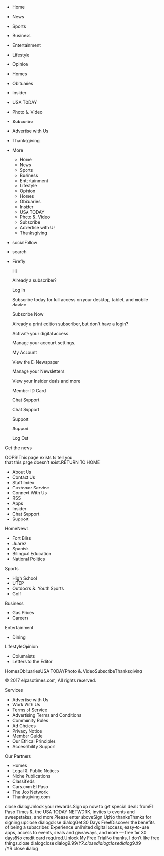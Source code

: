 *   Home
*   News
*   Sports
*   Business
*   Entertainment
*   Lifestyle
*   Opinion
*   Homes
*   Obituaries
*   Insider
*   USA TODAY
*   Photo &. Video
*   Subscribe
*   Advertise with Us
*   Thanksgiving
*   More
    *   Home
    *   News
    *   Sports
    *   Business
    *   Entertainment
    *   Lifestyle
    *   Opinion
    *   Homes
    *   Obituaries
    *   Insider
    *   USA TODAY
    *   Photo &. Video
    *   Subscribe
    *   Advertise with Us
    *   Thanksgiving

*   socialFollow
*   search
*   Firefly
    
    Hi
    
    Already a subscriber?
    
    Log in
    
    Subscribe today for full access on your desktop, tablet, and mobile device.
    
    Subscribe Now
    
    Already a print edition subscriber, but don't have a login?
    
    Activate your digital access.
    
    Manage your account settings.
    
    My Account
    
    View the E-Newspaper
    
    Manage your Newsletters
    
    View your Insider deals and more
    
    Member ID Card
    
    Chat Support
    
    Chat Support
    
    Support
    
    Support
    
    Log Out
    

Get the news

OOPS!This page exists to tell you  
that this page doesn't exist.RETURN TO HOME

*   About Us
*   Contact Us
*   Staff Index
*   Customer Service
*   Connect With Us
*   RSS
*   Apps
*   Insider
*   Chat Support
*   Support

HomeNews

*   Fort Bliss
*   Juárez
*   Spanish
*   Bilingual Education
*   National Politics

Sports

*   High School
*   UTEP
*   Outdoors &. Youth Sports
*   Golf

Business

*   Gas Prices
*   Careers

Entertainment

*   Dining

LifestyleOpinion

*   Columnists
*   Letters to the Editor

HomesObituariesUSA TODAYPhoto &. VideoSubscribeThanksgiving

© 2017 elpasotimes.com, All rights reserved.

Services

*   Advertise with Us
*   Work With Us
*   Terms of Service
*   Advertising Terms and Conditions
*   Community Rules
*   Ad Choices
*   Privacy Notice
*   Member Guide
*   Our Ethical Principles
*   Accessibility Support

Our Partners

*   Homes
*   Legal &. Public Notices
*   Niche Publications
*   Classifieds
*   Cars.com El Paso
*   The Job Network
*   Thanksgiving.com

close dialogUnlock your rewards.Sign up now to get special deals fromEl Paso Times &. the USA TODAY NETWORK, invites to events and sweepstakes, and more.Please enter aboveSign UpNo thanksThanks for signing upclose dialogclose dialogGet 30 Days Free!Discover the benefits of being a subscriber. Experience unlimited digital access, easy-to-use apps, access to events, deals and giveaways, and more — free for 30 days!No credit card required.Unlock My Free TrialNo thanks, I don’t like free things.close dialogclose dialog$9.99 /YR.close dialogclose dialog$9.99 /YR.close dialog